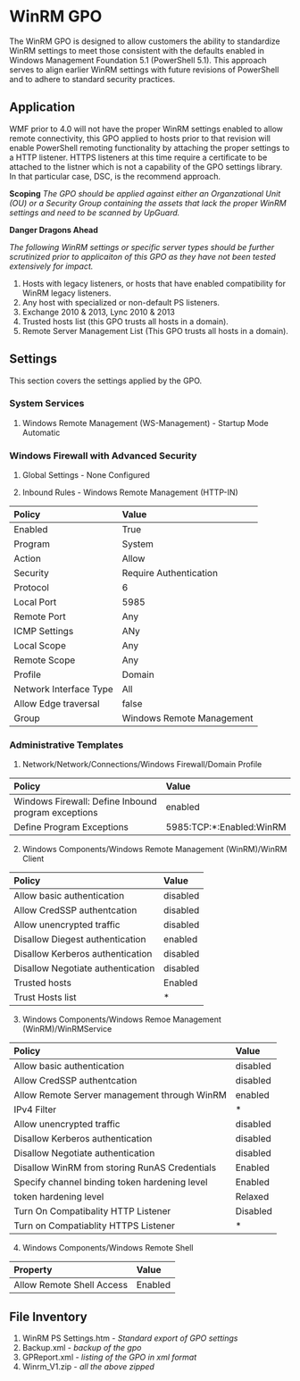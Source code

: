 # WinRM GPO 
The WinRM GPO is designed to allow customers the ability to standardize WinRM settings to meet those consistent with the defaults enabled in Windows Management Foundation 5.1 (PowerShell 5.1).  This approach serves to align earlier WinRM settings with future revisions of PowerShell and to adhere to standard security practices.

## Application
WMF prior to 4.0 will not have the proper WinRM settings enabled to allow remote connectivity, this GPO applied to hosts prior to that revision will enable PowerShell remoting functionality by attaching the proper settings to a HTTP listener. HTTPS listeners at this time require a certificate to be attached to the listner which is not a capability of the GPO settings library.  In that particular case, DSC, is the recommend approach.    

**Scoping**
_The GPO should be applied against either an Organzational Unit (OU) or a Security Group containing the assets that lack the proper WinRM settings and need to be scanned by UpGuard._

**Danger Dragons Ahead**

_The following WinRM settings or specific server types should be further scrutinized prior to applicaiton of this GPO as they have not been tested extensively for impact._
1. Hosts with legacy listeners, or hosts that have enabled compatibility for WinRM legacy listeners.
2. Any host with specialized or non-default PS listeners.
3. Exchange 2010 & 2013, Lync 2010 & 2013
4. Trusted hosts list (this GPO trusts all hosts in a domain).
5. Remote Server Management List (This GPO trusts all hosts in a domain).

## Settings
This section covers the settings applied by the GPO. 


### System Services
1. Windows Remote Management (WS-Management) - Startup Mode Automatic

### Windows Firewall with Advanced Security

1. Global Settings - None Configured

2. Inbound Rules - Windows Remote Management (HTTP-IN)

|Policy                               |Value 
|:------                             |:----- 
|Enabled | True
|Program | System
|Action | Allow
|Security | Require Authentication
|Protocol | 6
|Local Port | 5985
|Remote Port | Any
|ICMP Settings | ANy
|Local Scope | Any
|Remote Scope | Any
|Profile | Domain
|Network Interface Type | All
|Allow Edge traversal | false
|Group | Windows Remote Management

### Administrative Templates
1. Network/Network/Connections/Windows Firewall/Domain Profile

|Policy                                               |Value 
|:------                                              |:----- 
|Windows Firewall: Define Inbound program exceptions  |enabled
|Define Program Exceptions                            |5985:TCP:*:Enabled:WinRM

2. Windows Components/Windows Remote Management (WinRM)/WinRM Client

|Policy                              |Value 
|:------                             |:----- 
|Allow basic authentication          |disabled
|Allow CredSSP authentcation         |disabled
|Allow unencrypted traffic           |disabled
|Disallow Diegest authentication     |enabled
|Disallow Kerberos authentication    |disabled
|Disallow Negotiate authentication   |disabled
|Trusted hosts                       |Enabled 
|Trust Hosts list                    |*

3. Windows Components/Windows Remoe Management (WinRM)/WinRMService

|Policy                              |Value 
|:------                             |:----- 
|Allow basic authentication          |disabled
|Allow CredSSP authentcation         |disabled
|Allow Remote Server management through WinRM | enabled
|IPv4 Filter                         | * 
|Allow unencrypted traffic           |disabled
|Disallow Kerberos authentication    |disabled
|Disallow Negotiate authentication   |disabled
|Disallow WinRM from storing RunAS Credentials | Enabled
|Specify channel binding token hardening level | Enabled
|token hardening level               |Relaxed
|Turn On Compatibality HTTP Listener                      |Disabled 
|Turn on Compatiablity HTTPS Listener                  |*

4. Windows Components/Windows Remote Shell

|Property                            |Value 
|:------                             |:----- 
|Allow Remote Shell Access           | Enabled

## File Inventory

1. WinRM PS Settings.htm - _Standard export of GPO settings_
2. Backup.xml - _backup of the gpo_
3. GPReport.xml - _listing of the GPO in xml format_
4. Winrm_V1.zip - _all the above zipped_

